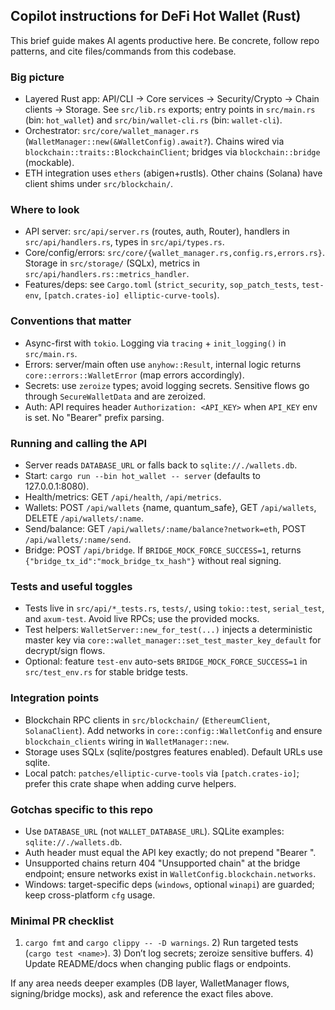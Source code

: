 ## Copilot instructions for DeFi Hot Wallet (Rust)

This brief guide makes AI agents productive here. Be concrete, follow repo patterns, and cite files/commands from this codebase.

### Big picture
- Layered Rust app: API/CLI → Core services → Security/Crypto → Chain clients → Storage. See `src/lib.rs` exports; entry points in `src/main.rs` (bin: `hot_wallet`) and `src/bin/wallet-cli.rs` (bin: `wallet-cli`).
- Orchestrator: `src/core/wallet_manager.rs` (`WalletManager::new(&WalletConfig).await?`). Chains wired via `blockchain::traits::BlockchainClient`; bridges via `blockchain::bridge` (mockable).
- ETH integration uses `ethers` (abigen+rustls). Other chains (Solana) have client shims under `src/blockchain/`.

### Where to look
- API server: `src/api/server.rs` (routes, auth, Router), handlers in `src/api/handlers.rs`, types in `src/api/types.rs`.
- Core/config/errors: `src/core/{wallet_manager.rs,config.rs,errors.rs}`. Storage in `src/storage/` (SQLx), metrics in `src/api/handlers.rs::metrics_handler`.
- Features/deps: see `Cargo.toml` (`strict_security`, `sop_patch_tests`, `test-env`, `[patch.crates-io] elliptic-curve-tools`).

### Conventions that matter
- Async-first with `tokio`. Logging via `tracing` + `init_logging()` in `src/main.rs`.
- Errors: server/main often use `anyhow::Result`, internal logic returns `core::errors::WalletError` (map errors accordingly).
- Secrets: use `zeroize` types; avoid logging secrets. Sensitive flows go through `SecureWalletData` and are zeroized.
- Auth: API requires header `Authorization: <API_KEY>` when `API_KEY` env is set. No "Bearer" prefix parsing.

### Running and calling the API
- Server reads `DATABASE_URL` or falls back to `sqlite://./wallets.db`.
- Start: `cargo run --bin hot_wallet -- server` (defaults to 127.0.0.1:8080).
- Health/metrics: GET `/api/health`, `/api/metrics`.
- Wallets: POST `/api/wallets` {name, quantum_safe}, GET `/api/wallets`, DELETE `/api/wallets/:name`.
- Send/balance: GET `/api/wallets/:name/balance?network=eth`, POST `/api/wallets/:name/send`.
- Bridge: POST `/api/bridge`. If `BRIDGE_MOCK_FORCE_SUCCESS=1`, returns `{"bridge_tx_id":"mock_bridge_tx_hash"}` without real signing.

### Tests and useful toggles
- Tests live in `src/api/*_tests.rs`, `tests/`, using `tokio::test`, `serial_test`, and `axum-test`. Avoid live RPCs; use the provided mocks.
- Test helpers: `WalletServer::new_for_test(...)` injects a deterministic master key via `core::wallet_manager::set_test_master_key_default` for decrypt/sign flows.
- Optional: feature `test-env` auto-sets `BRIDGE_MOCK_FORCE_SUCCESS=1` in `src/test_env.rs` for stable bridge tests.

### Integration points
- Blockchain RPC clients in `src/blockchain/` (`EthereumClient`, `SolanaClient`). Add networks in `core::config::WalletConfig` and ensure `blockchain_clients` wiring in `WalletManager::new`.
- Storage uses SQLx (sqlite/postgres features enabled). Default URLs use sqlite.
- Local patch: `patches/elliptic-curve-tools` via `[patch.crates-io]`; prefer this crate shape when adding curve helpers.

### Gotchas specific to this repo
- Use `DATABASE_URL` (not `WALLET_DATABASE_URL`). SQLite examples: `sqlite://./wallets.db`.
- Auth header must equal the API key exactly; do not prepend "Bearer ".
- Unsupported chains return 404 "Unsupported chain" at the bridge endpoint; ensure networks exist in `WalletConfig.blockchain.networks`.
- Windows: target-specific deps (`windows`, optional `winapi`) are guarded; keep cross-platform `cfg` usage.

### Minimal PR checklist
1) `cargo fmt` and `cargo clippy -- -D warnings`. 2) Run targeted tests (`cargo test <name>`). 3) Don’t log secrets; zeroize sensitive buffers. 4) Update README/docs when changing public flags or endpoints.

If any area needs deeper examples (DB layer, WalletManager flows, signing/bridge mocks), ask and reference the exact files above.
